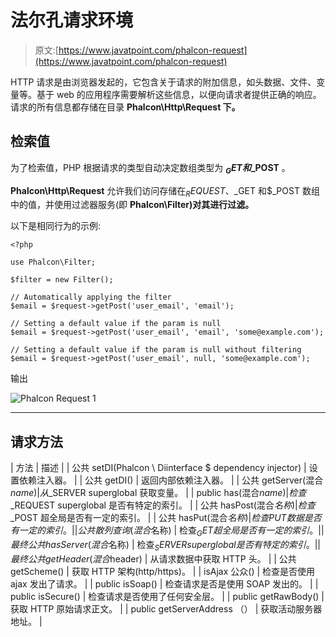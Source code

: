 # 法尔孔请求环境

> 原文:[https://www.javatpoint.com/phalcon-request](https://www.javatpoint.com/phalcon-request)

HTTP 请求是由浏览器发起的，它包含关于请求的附加信息，如头数据、文件、变量等。基于 web 的应用程序需要解析这些信息，以便向请求者提供正确的响应。请求的所有信息都存储在目录 **Phalcon\Http\Request 下。**

## 检索值

为了检索值，PHP 根据请求的类型自动决定数组类型为 **$_GET 和$_POST** 。

**Phalcon\Http\Request** 允许我们访问存储在$_REQUEST、$_GET 和$_POST 数组中的值，并使用过滤器服务(即 **Phalcon\Filter)对其进行过滤。**

以下是相同行为的示例:

```
<?php

use Phalcon\Filter;

$filter = new Filter();

// Automatically applying the filter
$email = $request->getPost('user_email', 'email');

// Setting a default value if the param is null
$email = $request->getPost('user_email', 'email', 'some@example.com');

// Setting a default value if the param is null without filtering
$email = $request->getPost('user_email', null, 'some@example.com');

```

输出

![Phalcon Request 1](../Images/5cd7f7ce7e160186075922b2380a8f82.png)

* * *

## 请求方法

| 方法 | 描述 |
| 公共 setDI(Phalcon \ Diinterface $ dependency injector) | 设置依赖注入器。 |
| 公共 getDI() | 返回内部依赖注入器。 |
| 公共 getServer(混合$name) | 从$_SERVER superglobal 获取变量。 |
| public has(混合$name) | 检查$_REQUEST superglobal 是否有特定的索引。 |
| 公共 hasPost(混合$名称) | 检查$_POST 超全局是否有一定的索引。 |
| 公共 hasPut(混合$名称) | 检查 PUT 数据是否有一定的索引。 |
| 公共散列查询(混合$名称) | 检查$_GET 超全局是否有一定的索引。 |
| 最终公共 hasServer(混合$名称) | 检查$_SERVER superglobal 是否有特定的索引。 |
| 最终公共 getHeader(混合$header) | 从请求数据中获取 HTTP 头。 |
| 公共 getScheme() | 获取 HTTP 架构(http/https)。 |
| isAjax 公众() | 检查是否使用 ajax 发出了请求。 |
| public isSoap() | 检查请求是否是使用 SOAP 发出的。 |
| public isSecure() | 检查请求是否使用了任何安全层。 |
| public getRawBody() | 获取 HTTP 原始请求正文。 |
| public getServerAddress （） | 获取活动服务器地址。 |
